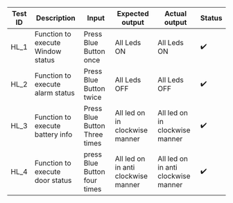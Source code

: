 |Test ID|	Description	| Input|	Expected output|	Actual output|	Status|
|--|--|---|---|---|---|
|HL_1	|Function to execute Window status|	Press Blue Button once	|All Leds ON|	All Leds ON|:heavy_check_mark:| 
|HL_2	|Function to execute alarm status|	Press Blue Button twice	|All Leds OFF|	All Leds OFF|:heavy_check_mark: |
|HL_3	|Function to execute  battery info|	Press Blue Button Three times|	All led on in clockwise manner|	All led on in clockwise manner|:heavy_check_mark: |
|HL_4	|Function to execute door status|	press Blue Button four times|	All led on in anti clockwise manner	| All led on in anti clockwise manner|:heavy_check_mark:|
                                              
